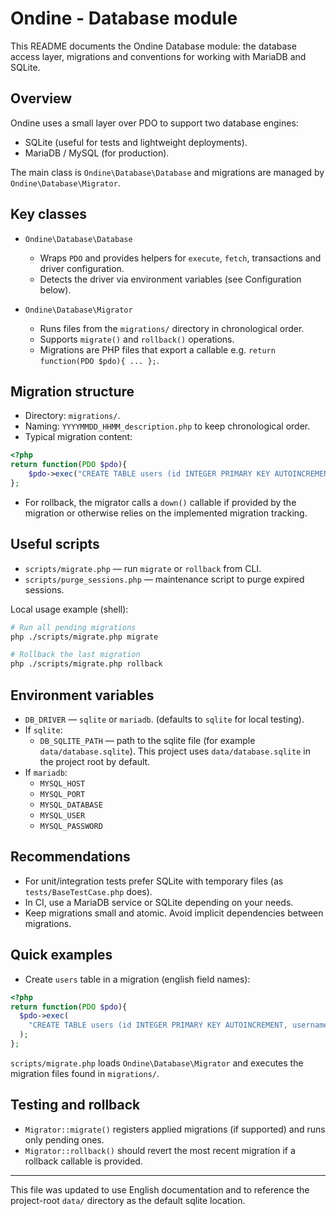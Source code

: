 # Ondine - Database module

This README documents the Ondine Database module: the database access layer, migrations and conventions for working with MariaDB and SQLite.

## Overview

Ondine uses a small layer over PDO to support two database engines:

- SQLite (useful for tests and lightweight deployments).
- MariaDB / MySQL (for production).

The main class is `Ondine\Database\Database` and migrations are managed by `Ondine\Database\Migrator`.

## Key classes

- `Ondine\Database\Database`
  - Wraps `PDO` and provides helpers for `execute`, `fetch`, transactions and driver configuration.
  - Detects the driver via environment variables (see Configuration below).

- `Ondine\Database\Migrator`
  - Runs files from the `migrations/` directory in chronological order.
  - Supports `migrate()` and `rollback()` operations.
  - Migrations are PHP files that export a callable e.g. `return function(PDO $pdo){ ... };`.

## Migration structure

- Directory: `migrations/`.
- Naming: `YYYYMMDD_HHMM_description.php` to keep chronological order.
- Typical migration content:

```php
<?php
return function(PDO $pdo){
    $pdo->exec("CREATE TABLE users (id INTEGER PRIMARY KEY AUTOINCREMENT, username TEXT UNIQUE, password TEXT, created_at DATETIME)");
};
```

- For rollback, the migrator calls a `down()` callable if provided by the migration or otherwise relies on the implemented migration tracking.

## Useful scripts

- `scripts/migrate.php` — run `migrate` or `rollback` from CLI.
- `scripts/purge_sessions.php` — maintenance script to purge expired sessions.

Local usage example (shell):

```bash
# Run all pending migrations
php ./scripts/migrate.php migrate

# Rollback the last migration
php ./scripts/migrate.php rollback
```

## Environment variables

- `DB_DRIVER` — `sqlite` or `mariadb`. (defaults to `sqlite` for local testing).
- If `sqlite`:
  - `DB_SQLITE_PATH` — path to the sqlite file (for example `data/database.sqlite`). This project uses `data/database.sqlite` in the project root by default.
- If `mariadb`:
  - `MYSQL_HOST`
  - `MYSQL_PORT`
  - `MYSQL_DATABASE`
  - `MYSQL_USER`
  - `MYSQL_PASSWORD`

## Recommendations

- For unit/integration tests prefer SQLite with temporary files (as `tests/BaseTestCase.php` does).
- In CI, use a MariaDB service or SQLite depending on your needs.
- Keep migrations small and atomic. Avoid implicit dependencies between migrations.

## Quick examples

- Create `users` table in a migration (english field names):

```php
<?php
return function(PDO $pdo){
  $pdo->exec(
    "CREATE TABLE users (id INTEGER PRIMARY KEY AUTOINCREMENT, username TEXT UNIQUE, password TEXT, created_at DATETIME)"
  );
};
```

`scripts/migrate.php` loads `Ondine\Database\Migrator` and executes the migration files found in `migrations/`.

## Testing and rollback

- `Migrator::migrate()` registers applied migrations (if supported) and runs only pending ones.
- `Migrator::rollback()` should revert the most recent migration if a rollback callable is provided.

---

This file was updated to use English documentation and to reference the project-root `data/` directory as the default sqlite location.
